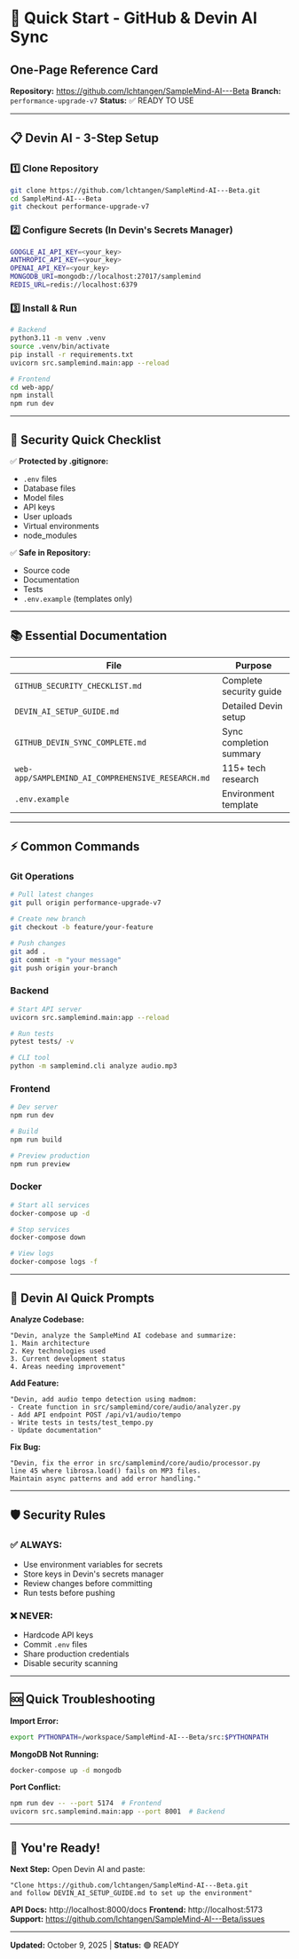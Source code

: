 # 🚀 Quick Start - GitHub & Devin AI Sync

## One-Page Reference Card

**Repository:** https://github.com/lchtangen/SampleMind-AI---Beta
**Branch:** `performance-upgrade-v7`
**Status:** ✅ READY TO USE

---

## 📋 Devin AI - 3-Step Setup

### 1️⃣ Clone Repository

```bash
git clone https://github.com/lchtangen/SampleMind-AI---Beta.git
cd SampleMind-AI---Beta
git checkout performance-upgrade-v7
```

### 2️⃣ Configure Secrets (In Devin's Secrets Manager)

```bash
GOOGLE_AI_API_KEY=<your_key>
ANTHROPIC_API_KEY=<your_key>
OPENAI_API_KEY=<your_key>
MONGODB_URI=mongodb://localhost:27017/samplemind
REDIS_URL=redis://localhost:6379
```

### 3️⃣ Install & Run

```bash
# Backend
python3.11 -m venv .venv
source .venv/bin/activate
pip install -r requirements.txt
uvicorn src.samplemind.main:app --reload

# Frontend
cd web-app/
npm install
npm run dev
```

---

## 🔐 Security Quick Checklist

✅ **Protected by .gitignore:**

- `.env` files
- Database files
- Model files
- API keys
- User uploads
- Virtual environments
- node_modules

✅ **Safe in Repository:**

- Source code
- Documentation
- Tests
- `.env.example` (templates only)

---

## 📚 Essential Documentation

| File                                              | Purpose                 |
| ------------------------------------------------- | ----------------------- |
| `GITHUB_SECURITY_CHECKLIST.md`                    | Complete security guide |
| `DEVIN_AI_SETUP_GUIDE.md`                         | Detailed Devin setup    |
| `GITHUB_DEVIN_SYNC_COMPLETE.md`                   | Sync completion summary |
| `web-app/SAMPLEMIND_AI_COMPREHENSIVE_RESEARCH.md` | 115+ tech research      |
| `.env.example`                                    | Environment template    |

---

## ⚡ Common Commands

### Git Operations

```bash
# Pull latest changes
git pull origin performance-upgrade-v7

# Create new branch
git checkout -b feature/your-feature

# Push changes
git add .
git commit -m "your message"
git push origin your-branch
```

### Backend

```bash
# Start API server
uvicorn src.samplemind.main:app --reload

# Run tests
pytest tests/ -v

# CLI tool
python -m samplemind.cli analyze audio.mp3
```

### Frontend

```bash
# Dev server
npm run dev

# Build
npm run build

# Preview production
npm run preview
```

### Docker

```bash
# Start all services
docker-compose up -d

# Stop services
docker-compose down

# View logs
docker-compose logs -f
```

---

## 🤖 Devin AI Quick Prompts

**Analyze Codebase:**

```
"Devin, analyze the SampleMind AI codebase and summarize:
1. Main architecture
2. Key technologies used
3. Current development status
4. Areas needing improvement"
```

**Add Feature:**

```
"Devin, add audio tempo detection using madmom:
- Create function in src/samplemind/core/audio/analyzer.py
- Add API endpoint POST /api/v1/audio/tempo
- Write tests in tests/test_tempo.py
- Update documentation"
```

**Fix Bug:**

```
"Devin, fix the error in src/samplemind/core/audio/processor.py
line 45 where librosa.load() fails on MP3 files.
Maintain async patterns and add error handling."
```

---

## 🛡️ Security Rules

### ✅ ALWAYS:

- Use environment variables for secrets
- Store keys in Devin's secrets manager
- Review changes before committing
- Run tests before pushing

### ❌ NEVER:

- Hardcode API keys
- Commit `.env` files
- Share production credentials
- Disable security scanning

---

## 🆘 Quick Troubleshooting

**Import Error:**

```bash
export PYTHONPATH=/workspace/SampleMind-AI---Beta/src:$PYTHONPATH
```

**MongoDB Not Running:**

```bash
docker-compose up -d mongodb
```

**Port Conflict:**

```bash
npm run dev -- --port 5174  # Frontend
uvicorn src.samplemind.main:app --port 8001  # Backend
```

---

## 🎯 You're Ready!

**Next Step:** Open Devin AI and paste:

```
"Clone https://github.com/lchtangen/SampleMind-AI---Beta.git
and follow DEVIN_AI_SETUP_GUIDE.md to set up the environment"
```

**API Docs:** http://localhost:8000/docs
**Frontend:** http://localhost:5173
**Support:** https://github.com/lchtangen/SampleMind-AI---Beta/issues

---

**Updated:** October 9, 2025 | **Status:** 🟢 READY
